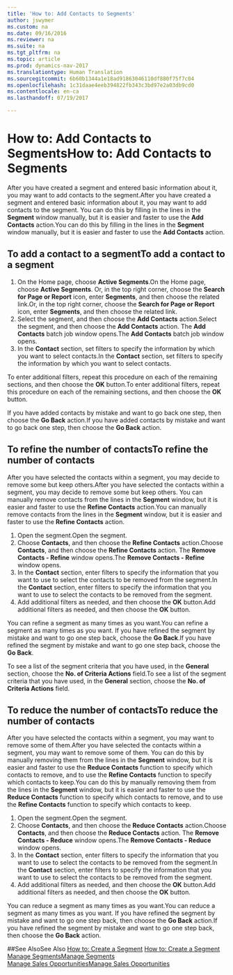 ```yaml
---
title: 'How to: Add Contacts to Segments'
author: jswymer
ms.custom: na
ms.date: 09/16/2016
ms.reviewer: na
ms.suite: na
ms.tgt_pltfrm: na
ms.topic: article
ms.prod: dynamics-nav-2017
ms.translationtype: Human Translation
ms.sourcegitcommit: 6b60b1344a1e18ad91863046110df880f75f7c04
ms.openlocfilehash: 1c31daae4eeb394822fb343c3bd97e2a03db9cd0
ms.contentlocale: en-ca
ms.lasthandoff: 07/19/2017

---
```

# <a name="how-to-add-contacts-to-segments"></a><span data-ttu-id="15016-102">How to: Add Contacts to Segments</span><span class="sxs-lookup"><span data-stu-id="15016-102">How to: Add Contacts to Segments</span></span>
<span data-ttu-id="15016-103">After you have created a segment and entered basic information about it, you may want to add contacts to the segment.</span><span class="sxs-lookup"><span data-stu-id="15016-103">After you have created a segment and entered basic information about it, you may want to add contacts to the segment.</span></span> <span data-ttu-id="15016-104">You can do this by filling in the lines in the **Segment** window manually, but it is easier and faster to use the **Add Contacts** action.</span><span class="sxs-lookup"><span data-stu-id="15016-104">You can do this by filling in the lines in the **Segment** window manually, but it is easier and faster to use the **Add Contacts** action.</span></span>

## <a name="to-add-a-contact-to-a-segment"></a><span data-ttu-id="15016-105">To add a contact to a segment</span><span class="sxs-lookup"><span data-stu-id="15016-105">To add a contact to a segment</span></span>
1. <span data-ttu-id="15016-106">On the Home page, choose **Active Segments**.</span><span class="sxs-lookup"><span data-stu-id="15016-106">On the Home page, choose **Active Segments**.</span></span> <span data-ttu-id="15016-107">Or, in the top right corner, choose the **Search for Page or Report** icon, enter **Segments**, and then choose the related link.</span><span class="sxs-lookup"><span data-stu-id="15016-107">Or, in the top right corner, choose the **Search for Page or Report** icon, enter **Segments**, and then choose the related link.</span></span>  
2. <span data-ttu-id="15016-108">Select the segment, and then choose the **Add Contacts** action.</span><span class="sxs-lookup"><span data-stu-id="15016-108">Select the segment, and then choose the **Add Contacts** action.</span></span> <span data-ttu-id="15016-109">The **Add Contacts** batch job window opens.</span><span class="sxs-lookup"><span data-stu-id="15016-109">The **Add Contacts** batch job window opens.</span></span>
3. <span data-ttu-id="15016-110">In the **Contact** section, set filters to specify the information by which you want to select contacts.</span><span class="sxs-lookup"><span data-stu-id="15016-110">In the **Contact** section, set filters to specify the information by which you want to select contacts.</span></span>

<span data-ttu-id="15016-111">To enter additional filters, repeat this procedure on each of the remaining sections, and then choose the **OK** button.</span><span class="sxs-lookup"><span data-stu-id="15016-111">To enter additional filters, repeat this procedure on each of the remaining sections, and then choose the **OK** button.</span></span>

<span data-ttu-id="15016-112">If you have added contacts by mistake and want to go back one step, then choose the **Go Back** action.</span><span class="sxs-lookup"><span data-stu-id="15016-112">If you have added contacts by mistake and want to go back one step, then choose the **Go Back** action.</span></span>

## <a name="to-refine-the-number-of-contacts"></a><span data-ttu-id="15016-113">To refine the number of contacts</span><span class="sxs-lookup"><span data-stu-id="15016-113">To refine the number of contacts</span></span>
<span data-ttu-id="15016-114">After you have selected the contacts within a segment, you may decide to remove some but keep others.</span><span class="sxs-lookup"><span data-stu-id="15016-114">After you have selected the contacts within a segment, you may decide to remove some but keep others.</span></span> <span data-ttu-id="15016-115">You can manually remove contacts from the lines in the **Segment** window, but it is easier and faster to use the **Refine Contacts** action.</span><span class="sxs-lookup"><span data-stu-id="15016-115">You can manually remove contacts from the lines in the **Segment** window, but it is easier and faster to use the **Refine Contacts** action.</span></span>

1. <span data-ttu-id="15016-116">Open the segment.</span><span class="sxs-lookup"><span data-stu-id="15016-116">Open the segment.</span></span>
2. <span data-ttu-id="15016-117">Choose **Contacts**, and then choose the **Refine Contacts** action.</span><span class="sxs-lookup"><span data-stu-id="15016-117">Choose **Contacts**, and then choose the **Refine Contacts** action.</span></span> <span data-ttu-id="15016-118">The **Remove Contacts - Refine** window opens.</span><span class="sxs-lookup"><span data-stu-id="15016-118">The **Remove Contacts - Refine** window opens.</span></span>
3. <span data-ttu-id="15016-119">In the **Contact** section, enter filters to specify the information that you want to use to select the contacts to be removed from the segment.</span><span class="sxs-lookup"><span data-stu-id="15016-119">In the **Contact** section, enter filters to specify the information that you want to use to select the contacts to be removed from the segment.</span></span>
4. <span data-ttu-id="15016-120">Add additional filters as needed, and then choose the **OK** button.</span><span class="sxs-lookup"><span data-stu-id="15016-120">Add additional filters as needed, and then choose the **OK** button.</span></span>

<span data-ttu-id="15016-121">You can refine a segment as many times as you want.</span><span class="sxs-lookup"><span data-stu-id="15016-121">You can refine a segment as many times as you want.</span></span> <span data-ttu-id="15016-122">If you have refined the segment by mistake and want to go one step back, choose the **Go Back**.</span><span class="sxs-lookup"><span data-stu-id="15016-122">If you have refined the segment by mistake and want to go one step back, choose the **Go Back**.</span></span>

<span data-ttu-id="15016-123">To see a list of the segment criteria that you have used, in the **General** section, choose the **No. of Criteria Actions** field.</span><span class="sxs-lookup"><span data-stu-id="15016-123">To see a list of the segment criteria that you have used, in the **General** section, choose the **No. of Criteria Actions** field.</span></span>

## <a name="to-reduce-the-number-of-contacts"></a><span data-ttu-id="15016-124">To reduce the number of contacts</span><span class="sxs-lookup"><span data-stu-id="15016-124">To reduce the number of contacts</span></span>
<span data-ttu-id="15016-125">After you have selected the contacts within a segment, you may want to remove some of them.</span><span class="sxs-lookup"><span data-stu-id="15016-125">After you have selected the contacts within a segment, you may want to remove some of them.</span></span> <span data-ttu-id="15016-126">You can do this by manually removing them from the lines in the **Segment** window, but it is easier and faster to use the **Reduce Contacts** function to specify which contacts to remove, and to use the **Refine Contacts** function to specify which contacts to keep.</span><span class="sxs-lookup"><span data-stu-id="15016-126">You can do this by manually removing them from the lines in the **Segment** window, but it is easier and faster to use the **Reduce Contacts** function to specify which contacts to remove, and to use the **Refine Contacts** function to specify which contacts to keep.</span></span>

1. <span data-ttu-id="15016-127">Open the segment.</span><span class="sxs-lookup"><span data-stu-id="15016-127">Open the segment.</span></span>
2. <span data-ttu-id="15016-128">Choose **Contacts**, and then choose the **Reduce Contacts** action.</span><span class="sxs-lookup"><span data-stu-id="15016-128">Choose **Contacts**, and then choose the **Reduce Contacts** action.</span></span> <span data-ttu-id="15016-129">The **Remove Contacts - Reduce** window opens.</span><span class="sxs-lookup"><span data-stu-id="15016-129">The **Remove Contacts - Reduce** window opens.</span></span>
3. <span data-ttu-id="15016-130">In the **Contact** section, enter filters to specify the information that you want to use to select the contacts to be removed from the segment.</span><span class="sxs-lookup"><span data-stu-id="15016-130">In the **Contact** section, enter filters to specify the information that you want to use to select the contacts to be removed from the segment.</span></span>
4. <span data-ttu-id="15016-131">Add additional filters as needed, and then choose the **OK** button.</span><span class="sxs-lookup"><span data-stu-id="15016-131">Add additional filters as needed, and then choose the **OK** button.</span></span>

<span data-ttu-id="15016-132">You can reduce a segment as many times as you want.</span><span class="sxs-lookup"><span data-stu-id="15016-132">You can reduce a segment as many times as you want.</span></span> <span data-ttu-id="15016-133">If you have refined the segment by mistake and want to go one step back, then choose the **Go Back** action.</span><span class="sxs-lookup"><span data-stu-id="15016-133">If you have refined the segment by mistake and want to go one step back, then choose the **Go Back** action.</span></span>

##<a name="see-also"></a><span data-ttu-id="15016-134">See Also</span><span class="sxs-lookup"><span data-stu-id="15016-134">See Also</span></span>
<span data-ttu-id="15016-135">[How to: Create a Segment](marketing-how-create-segment.md) </span><span class="sxs-lookup"><span data-stu-id="15016-135">[How to: Create a Segment](marketing-how-create-segment.md) </span></span>  
[<span data-ttu-id="15016-136">Manage Segments</span><span class="sxs-lookup"><span data-stu-id="15016-136">Manage Segments</span></span>](marketing-segments.md)  
[<span data-ttu-id="15016-137">Manage Sales Opportunities</span><span class="sxs-lookup"><span data-stu-id="15016-137">Manage Sales Opportunities</span></span>](marketing-manage-sales-opportunities.md)  


